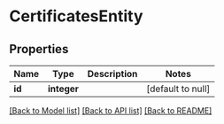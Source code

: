 # CertificatesEntity

## Properties
Name | Type | Description | Notes
------------ | ------------- | ------------- | -------------
**id** | **integer** |  | [default to null]

[[Back to Model list]](../README.md#documentation-for-models) [[Back to API list]](../README.md#documentation-for-api-endpoints) [[Back to README]](../README.md)


